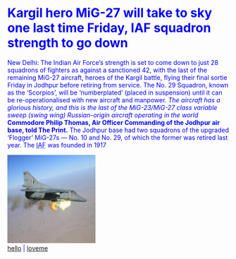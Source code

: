 <html>
<title>The Indian Airforce</title>
<h1>Kargil hero MiG-27 will take to sky one last time Friday, IAF squadron strength to go down</h1>
  <style>
body {
  color: blue;
}

h1 {
  color: green;
}
</style>
<body>
<p>
New Delhi: The Indian Air Force’s strength is set to come down to just 28 squadrons of fighters as against a sanctioned 42, with the last of the remaining MiG-27 aircraft, heroes of the Kargil battle, flying their final sortie Friday in Jodhpur before retiring from service.
The No. 29 Squadron, known as the ‘Scorpios’, will be ‘numberplated’ (placed in suspension) until it can be re-operationalised with new aircraft and manpower.
<i>The aircraft has a glorious history, and this is the last of the MiG-23/MiG-27 class variable sweep (swing wing) Russian-origin aircraft operating in the world</i> 
<strong>Commodore Philip Thomas, Air Officer Commanding of the Jodhpur air base, told The Print.</strong>
The Jodhpur base had two squadrons of the upgraded ‘Flogger’ MiG-27s — No. 10 and No. 29, of which the former was retired last year.
The <abbr title="INDIAN AIRFORCE">IAF</abbr> was founded in 1917
</p>
<img src="download.jpg" alt="MIG 27 Aircraft" height="200" width="200">
</body>
<nav>
  <a href="hello.html">hello</a> |
  <a href="loveme.html">loveme</a>
</nav>
</html>
